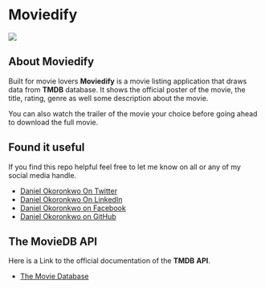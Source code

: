 # Moviedify

<!-- <img src="public/img/moviedify.png" width="350" title="hover text">. -->

<!-- ![Moviedify Image](public/img/moviedify.png) -->

<!-- ![alt text](https://github.com/danielokoronkwo-coder/moviedify/blob/main/public/img/moviedify.png?raw=true) -->

<img src="https://github.com/danielokoronkwo-coder/moviedify/blob/main/public/img/moviedify.png?raw=true">

## About Moviedify

Built for movie lovers **Moviedify** is a movie listing application that draws data from **TMDB** database. It shows the official poster of the movie, the title, rating, genre as well some description about the movie.

You can also watch the trailer of the movie your choice before going ahead to download the full movie.

## Found it useful

 If you find this repo helpful feel free to let me know on all or any of my social media handle.

- [Daniel Okoronkwo On Twitter](https://twitter.com/@Abadeveloper)
- [Daniel Okoronkwo On LinkedIn](https://www.linkedin.com/in/daniel-okoronkwo-a0a0821b2)
- [Daniel Okoronkwo on Facebook](https://www.facebook.com/daniel.okoronkwo.52)
- [Daniel Okoronkwo on GitHub](https://github.com/danielokoronkwo-coder)

## The MovieDB API

Here is a Link to the official documentation of the **TMDB** **API**.

- [The Movie Database](https://developers.themoviedb.org/3/getting-started/introduction)  
